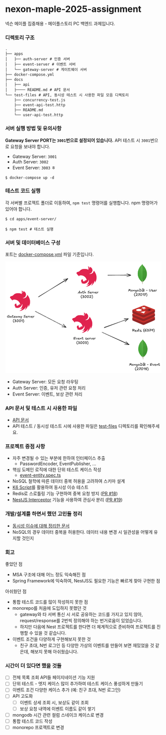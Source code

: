 # nexon-maple-2025-assignment

넥슨 메이플 집중채용 - 메이플스토리 PC 백엔드 과제입니다.

### 디렉토리 구조

```
.
├── apps
│   ├── auth-server # 인증 서버
│   ├── event-server # 이벤트 서버
│   └── gateway-server # 게이트웨이 서버
├── docker-compose.yml
├── docs
│   ├── api
│   ├──── README.md # API 문서
└── test-files # API, 동시성 테스트 시 사용한 파일 모음 디렉토리
    ├── concurrency-test.js
    ├── event-api-test.http
    ├── README.md
    └── user-api-test.http
```

### 서버 실행 방법 및 유의사항

**Gateway Server PORT는 `3001`번으로 설정되어 있습니다.** API 테스트 시 `3001`번으로 요청을 보내야 합니다.

- Gateway Server: `3001`
- Auth Server: `3002`
- Event Server: `3003`
  ㅎ

```shell
$ docker-compose up -d
```

### 테스트 코드 실행

각 서버별 프로젝트 폴더로 이동하여, `npm test` 명령어를 실행합니다. npm 명령어가 있어야 합니다.

```shell
$ cd apps/event-server/

$ npm test # 테스트 실행
```

### 서버 및 데이터베이스 구성

포트는 [docker-compose.yml](./docker-compose.yml) 파일 기준입니다.

![server-and-database.png](images/server-and-database.png)

- Gateway Server: 모든 요청 라우팅
- Auth Server: 인증, 유저 관련 요청 처리
- Event Server: 이벤트, 보상 관련 처리

### API 문서 및 테스트 시 사용한 파일

- [API 문서](docs/api.md)
- API 테스트 / 동시성 테스트 시에 사용한 파일은 [test-files](./test-files) 디렉토리를 확인해주세요.

### 프로젝트 중점 사항

- 자주 변경될 수 있는 부분에 한하여 인터페이스 추출
    - PasswordEncoder, EventPublisher, ...
- 핵심 도메인 로직에 대한 단위 테스트 케이스 작성
    - [event-entity.spec.ts](./apps/event-server/test/event/event-entity.spec.ts)
- NoSQL 철학에 따른 데이터 중복 허용을 고려하여 스키마 설계
- [K6 Script](test-files/concurrency-test.js)를 활용하여 동시성 이슈 테스트
- Redis로 스로틀링 기능 구현하여 중복 요청 방지 ([PR #18](https://github.com/jxmen/nexon-maple-2025-assignment/pull/18))
- [NestJS Interceptor](https://docs.nestjs.com/interceptors) 기능을 사용하여 관심사
  분리 ([PR #19](https://github.com/jxmen/nexon-maple-2025-assignment/pull/19))

### 개발/설계를 하면서 했던 고민들 정리

- [동시성 이슈에 대해 정리한 문서](./docs/concurrency-control.md)
- NoSQL의 경우 데이터 중복을 허용한다. 데이터 내용 변경 시 일관성을 어떻게 유지할 것인지

### 회고

좋았던 점

- MSA 구조에 대해 어느 정도 익숙해진 점
- Spring Framework에 익숙하여, NestJS도 필요한 기능은 빠르게 찾아 구현한 점

아쉬웠던 점

- 통합 테스트 코드를 많이 작성하지 못한 점
- monorepo를 처음에 도입하지 못했던 것
    - gateway와 타 서버 통신 시 서로 공유하는 코드를 가지고 있지 않아, request/response를 2번씩 정의해야 하는 번거로움이 있었습니다.
    - 하지만 다음에 Nest 프로젝트를 한다면 더 체계적으로 준비하여 프로젝트를 진행할 수 있을 것 같습니다.
- 이벤트 조건을 다양하게 구현해보지 못한 것
    - 친구 초대, N번 로그인 등 다양한 가상의 이벤트를 만들어 보면 재밌었을 것 같은데, 해보지 못해 아쉬웠습니다.

### 시간이 더 있다면 했을 것들

- [ ] 전체 목록 조회 API들 페이지네이션 기능 지원
- [ ] 단위 테스트 - 엣지 케이스 많이 추가하여 테스트 케이스 풍성하게 만들기
- [ ] 이벤트 조건 다양한 케이스 추가 (예: 친구 초대, N번 로그인)
- [ ]  API 고도화
    - [ ]  이벤트 상세 조회 시, 보상도 같이 조회
    - [ ]  보상 요청 내역에 이벤트 이름도 같이 쌓기
- [ ]  mongodb 시간 관련 컬럼 스네이크 케이스로 변경
- [ ]  통합 테스트 코드 작성
- [ ]  monorepo 프로젝트로 변경
